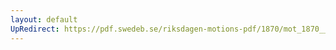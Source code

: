 ```yaml
---
layout: default
UpRedirect: https://pdf.swedeb.se/riksdagen-motions-pdf/1870/mot_1870__ak__00195/mot_1870__ak__00195_001.pdf
---
```

